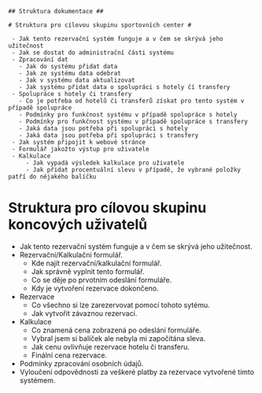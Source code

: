  ```
 ## Struktura dokumentace ##

# Struktura pro cílovou skupinu sportovních center #

  - Jak tento rezervační systém funguje a v čem se skrývá jeho užitečnost
  - Jak se dostat do administrační části systému
  - Zpracování dat
    - Jak do systému přidat data
    - Jak ze systému data odebrat
    - Jak v systému data aktualizovat
    - Jak systému přidat data o spolupráci s hotely čí transfery
  - Spolupráce s hotely či transfery
    - Co je potřeba od hotelů či transferů získat pro tento systém v případě spolupráce
    - Podmínky pro funkčnost systému v případě spolupráce s hotely
    - Podmínky pro funkčnost systému v případě spolupráce s transfery
    - Jaká data jsou potřeba při spolupráci s hotely
    - Jaká data jsou potřeba při spolupráci s transfery
  - Jak systém připojit k webové stránce
  - Formulář jakožto výstup pro uživatele
  - Kalkulace
      - Jak vypadá výsledek kalkulace pro uživatele
      - Jak přidat procentuální slevu v případě, že vybrané položky patří do nějakého balíčku
 ```
     
  
# Struktura pro cílovou skupinu koncových uživatelů #

  - Jak tento rezervační systém funguje a v čem se skrývá jeho užitečnost.
  - Rezervační/Kalkulační formulář.
    - Kde najít rezervační/kalkulační formulář.
    - Jak správně vyplnit tento formulář.
    - Co se děje po prvotním odeslání formuláře.
    - Kdy je vytvoření rezervace dokončeno.
  - Rezervace
    - Co všechno si lze zarezervovat pomocí tohoto sytému.
    - Jak vytvořit závaznou rezervaci.
  - Kalkulace
    - Co znamená cena zobrazená po odeslání formuláře.
    - Vybral jsem si balíček ale nebyla mi započítána sleva.
    - Jak cenu ovlivňuje rezervace hotelu či transferu.
    - Finální cena rezervace.
  - Podmínky zpracování osobních údajů.
  - Vyloučení odpovědnosti za veškeré platby za rezervace vytvořené tímto systémem.

  
